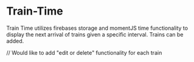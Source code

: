# Train-Time

Train Time utilizes firebases storage and momentJS time functionality to display the next arrival of trains given a specific interval. Trains can be added. 

// Would like to add "edit or delete" functionality for each train